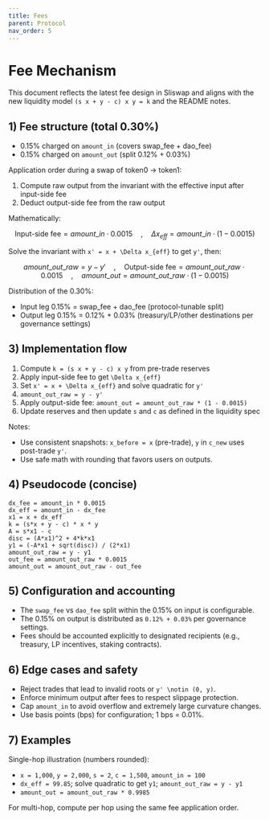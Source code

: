 ```yaml
---
title: Fees
parent: Protocol
nav_order: 5
---
```

<head>
   <script type="text/javascript" async
      src="https://cdn.jsdelivr.net/npm/mathjax@3/es5/tex-mml-chtml.js">
   </script>
   <script>
      MathJax = {
        tex: {
          inlineMath: [['$', '$'], ['$`', '`$'], ['\\(', '\\)']],
          displayMath: [['```math', '```'], ['$$', '$$'], ['\\[', '\\]']]
        }
      };
   </script>
</head>

# Fee Mechanism 

This document reflects the latest fee design in Sliswap and aligns with the new liquidity model `(s x + y - c) x y = k` and the README notes.

## 1) Fee structure (total 0.30%)
- 0.15% charged on `amount_in` (covers swap_fee + dao_fee)
- 0.15% charged on `amount_out` (split 0.12% + 0.03%)

Application order during a swap of token0 -> token1:
1. Compute raw output from the invariant with the effective input after input-side fee
2. Deduct output-side fee from the raw output

Mathematically:

$$
\text{Input-side fee} = amount\_in \cdot 0.0015
\quad , \quad
\Delta x_{eff} = amount\_in \cdot (1 - 0.0015)
$$

Solve the invariant with `x' = x + \Delta x_{eff}` to get `y'`, then:

$$
amount\_out\_{raw} = y - y'
\quad , \quad
\text{Output-side fee} = amount\_out\_{raw} \cdot 0.0015
\quad , \quad
amount\_out = amount\_out\_{raw} \cdot (1 - 0.0015)
$$

Distribution of the 0.30%:
- Input leg 0.15% = swap_fee + dao_fee (protocol-tunable split)
- Output leg 0.15% = 0.12% + 0.03% (treasury/LP/other destinations per governance settings)


## 3) Implementation flow

1. Compute `k = (s x + y - c) x y` from pre-trade reserves
2. Apply input-side fee to get `\Delta x_{eff}`
3. Set `x' = x + \Delta x_{eff}` and solve quadratic for `y'`
4. `amount_out_raw = y - y'`
5. Apply output-side fee: `amount_out = amount_out_raw * (1 - 0.0015)`
6. Update reserves and then update `s` and `c` as defined in the liquidity spec

Notes:
- Use consistent snapshots: `x_before = x` (pre-trade), `y` in `c_new` uses post-trade `y'`.
- Use safe math with rounding that favors users on outputs.

## 4) Pseudocode (concise)

```text
dx_fee = amount_in * 0.0015
dx_eff = amount_in - dx_fee
x1 = x + dx_eff
k = (s*x + y - c) * x * y
A = s*x1 - c
disc = (A*x1)^2 + 4*k*x1
y1 = (-A*x1 + sqrt(disc)) / (2*x1)
amount_out_raw = y - y1
out_fee = amount_out_raw * 0.0015
amount_out = amount_out_raw - out_fee
```

## 5) Configuration and accounting
- The `swap_fee` vs `dao_fee` split within the 0.15% on input is configurable.
- The 0.15% on output is distributed as `0.12% + 0.03%` per governance settings.
- Fees should be accounted explicitly to designated recipients (e.g., treasury, LP incentives, staking contracts).

## 6) Edge cases and safety
- Reject trades that lead to invalid roots or `y' \notin (0, y)`.
- Enforce minimum output after fees to respect slippage protection.
- Cap `amount_in` to avoid overflow and extremely large curvature changes.
- Use basis points (bps) for configuration; 1 bps = 0.01%.

## 7) Examples

Single-hop illustration (numbers rounded):
- `x = 1,000`, `y = 2,000`, `s = 2`, `c = 1,500`, `amount_in = 100`
- `dx_eff = 99.85`; solve quadratic to get `y1`; `amount_out_raw = y - y1`
- `amount_out = amount_out_raw * 0.9985`

For multi-hop, compute per hop using the same fee application order.
